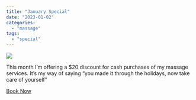 ```yaml
---
title: "January Special"
date: "2023-01-02"
categories: 
  - "massage"
tags: 
  - "special"
---
```


![](images/img_0723-1024x576.jpg)

This month I’m offering a $20 discount for cash purchases of my massage services. It’s my way of saying “you made it through the holidays, now take care of yourself”

[Book Now](http://paulbrown.noterro.com)

